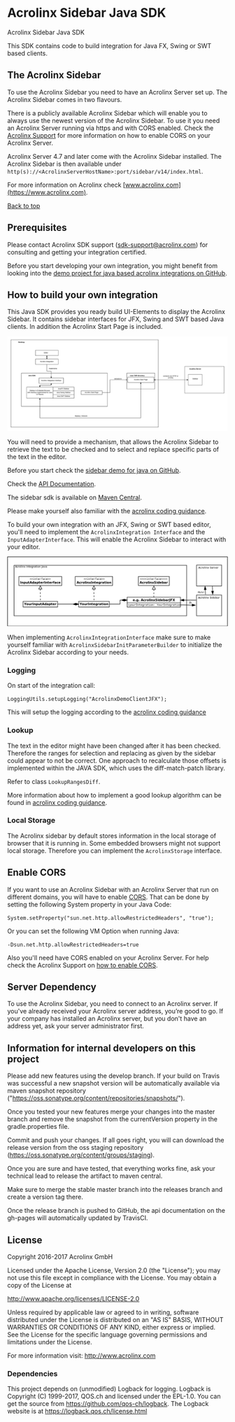 # Acrolinx Sidebar Java SDK

Acrolinx Sidebar Java SDK

This SDK contains code to build integration for Java FX, Swing or SWT based clients.

## The Acrolinx Sidebar

To use the Acrolinx Sidebar you need to have an Acrolinx Server set up.
The Acrolinx Sidebar comes in two flavours.

There is a publicly available Acrolinx Sidebar which will enable you to always use the newest
version of the Acrolinx Sidebar.
To use it you need an Acrolinx Server running via https and with CORS enabled.
Check the [Acrolinx Support](https://support.acrolinx.com/hc/en-us/articles/203851132-Setting-up-the-Acrolinx-Sidebar#Enable_Cross_Origin_Resource_Sharing_CORS_on_your_Core_Server_)
for more information on how to enable CORS on your Acrolinx Server.

Acrolinx Server 4.7 and later come with the Acrolinx Sidebar installed.
The Acrolinx Sidebar is then available under
`http(s)://<AcrolinxServerHostName>:port/sidebar/v14/index.html`.

For more information on Acrolinx check [www.acrolinx.com](https://www.acrolinx.com).

[Back to top](#acrolinx-java-sidebar-demo)

## Prerequisites

Please contact Acrolinx SDK support (sdk-support@acrolinx.com) for consulting and getting your integration certified.

Before you start developing your own integration, you might benefit from looking into the
[demo project for java based acrolinx integrations on GitHub](https://github.com/acrolinx/acrolinx-sidebar-demo-java).

## How to build your own integration

This Java SDK provides you ready build UI-Elements to display the Acrolinx Sidebar.
It contains sidebar interfaces for JFX, Swing and SWT based Java clients.
In addition the Acrolinx Start Page is included.

![Java SDK parts overview](/img/SketchJavaSDKComponents.png)

You will need to provide a mechanism, that allows the Acrolinx Sidebar to retrieve the text to be checked and to select
and replace specific parts of the text in the editor.

Before you start check the [sidebar demo for java on GitHub](https://github.com/acrolinx/acrolinx-sidebar-demo-java).

Check the [API Documentation](https://acrolinx.github.io/sidebar-sdk-java/).

The sidebar sdk is available on [Maven Central](https://search.maven.org/#search%7Cga%7C1%7Cg%3A%22com.acrolinx.client%22%20a%3A%22sidebar-sdk%22%20).

Please make yourself also familiar with the [acrolinx coding guidance](https://github.com/acrolinx/acrolinx-coding-guidance).

To build your own integration with an JFX, Swing or SWT based editor, you'll need to implement the `AcrolinxIntegration
Interface` and the `InputAdapterInterface`. This will enable the Acrolinx Sidebar to interact with your editor.

![Acrolinx Integration interacting with Acrolinx Sidebar and Acrolinx Server](/img/ArchitectureInterfaces.png)

When implementing `AcrolinxIntegrationInterface` make sure to make yourself familiar with `AcrolinxSidebarInitParameterBuilder`
to initialize the Acrolinx Sidebar according to your needs.

### Logging

On start of the integration call:

```
LoggingUtils.setupLogging("AcrolinxDemoClientJFX");
```

This will setup the logging according to the [acrolinx coding guidance](https://github.com/acrolinx/acrolinx-coding-guidance/blob/master/topics/logging.md)

### Lookup

The text in the editor might have been changed after it has been checked. Therefore the ranges for selection and replacing
as given by the sidebar could appear to not be correct. One approach to recalculate those offsets is implemented within the JAVA SDK,
which uses the diff-match-patch library.

Refer to class ``LookupRangesDiff``.

More information about how to implement a good lookup algorithm can be found in [acrolinx coding guidance](https://github.com/acrolinx/acrolinx-coding-guidance/blob/master/topics/text-lookup.md).


### Local Storage

The Acrolinx sidebar by default stores information in the local storage of browser that it is running in.
Some embedded browsers might not support local storage. Therefore you can implement the `AcrolinxStorage` interface.

## Enable CORS

If you want to use an Acrolinx Sidebar with an Acrolinx Server that run on different domains, you will have to enable
[CORS](https://en.wikipedia.org/wiki/Cross-origin_resource_sharing). That can be done by setting the following System
property in your Java Code:

	System.setProperty("sun.net.http.allowRestrictedHeaders", "true");

Or you can set the following VM Option when running Java:

	-Dsun.net.http.allowRestrictedHeaders=true

Also you'll need have CORS enabled on your Acrolinx Server.
For help check the Acrolinx Support on [how to enable CORS](https://support.acrolinx.com/hc/en-us/articles/203851132#task_izv_qn4_fv).

## Server Dependency

To use the Acrolinx Sidebar, you need to connect to an Acrolinx server. If you've already received your Acrolinx server address,
you’re good to go. If your company has installed an Acrolinx server, but you don't have an address yet, ask your server administrator first.


## Information for internal developers on this project

Please add new features using the develop branch. If your build on Travis was successful a new snapshot version will
be automatically available via maven snapshot repository ("https://oss.sonatype.org/content/repositories/snapshots/").

Once you tested your new features merge your changes into the master branch and remove the snapshot from the currentVersion
property in the gradle.properties file.

Commit and push your changes. If all goes right, you will can download the release version from the oss staging repository (https://oss.sonatype.org/content/groups/staging).

Once you are sure and have tested, that everything works fine, ask your technical lead to release the artifact to maven central.

Make sure to merge the stable master branch into the releases branch and create a version tag there.

Once the release branch is pushed to GitHub, the api documentation on the gh-pages will automatically updated by TravisCI.

## License

Copyright 2016-2017 Acrolinx GmbH

Licensed under the Apache License, Version 2.0 (the "License");
you may not use this file except in compliance with the License.
You may obtain a copy of the License at

http://www.apache.org/licenses/LICENSE-2.0

Unless required by applicable law or agreed to in writing, software
distributed under the License is distributed on an "AS IS" BASIS,
WITHOUT WARRANTIES OR CONDITIONS OF ANY KIND, either express or implied.
See the License for the specific language governing permissions and
limitations under the License.

For more information visit: http://www.acrolinx.com

### Dependencies

This project depends on (unmodified) Logback for logging. Logback is Copyright (C) 1999-2017, QOS.ch and licensed under the EPL-1.0. You can get the source from https://github.com/qos-ch/logback. The Logback website is at https://logback.qos.ch/license.html
